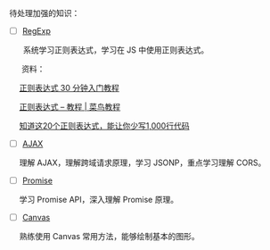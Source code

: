 待处理加强的知识：

- [ ]  [RegExp](https://github.com/china-kook/Liao_JS_practice-set/blob/master/%E6%A0%87%E5%87%86%E5%AF%B9%E8%B1%A1/RegExp.md)

&emsp;&ensp; 系统学习正则表达式，学习在 JS 中使用正则表达式。

&emsp;&nbsp; 资料：

&emsp; [正则表达式 30 分钟入门教程](http://www.cnblogs.com/deerchao/archive/2006/08/24/zhengzhe30fengzhongjiaocheng.html)

&emsp; [正则表达式 – 教程 | 菜鸟教程](http://www.runoob.com/regexp/regexp-tutorial.html)

&emsp; [知道这20个正则表达式，能让你少写1,000行代码](https://www.jianshu.com/p/e7bb97218946)

- [ ] [AJAX](https://github.com/china-kook/Liao_JS_practice-set/blob/master/%E6%B5%8F%E8%A7%88%E5%99%A8/AJAX.md)

&emsp; 理解 AJAX，理解跨域请求原理，学习 JSONP，重点学习理解 CORS。

- [ ] [Promise](https://github.com/china-kook/Liao_JS_practice-set/blob/master/%E6%B5%8F%E8%A7%88%E5%99%A8/Promise.md)

&emsp; 学习 Promise API，深入理解 Promise 原理。

- [ ] [Canvas](https://github.com/china-kook/Liao_JS_practice-set/blob/master/%E6%B5%8F%E8%A7%88%E5%99%A8/Canvas.md)

&emsp; 熟练使用 Canvas 常用方法，能够绘制基本的图形。